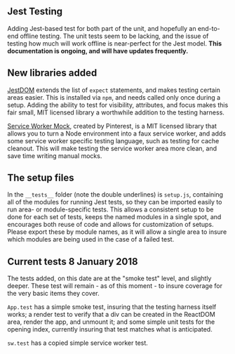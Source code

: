 ## Jest Testing ##

Adding Jest-based test for both part of the unit, and hopefully an end-to-end offline testing. The unit tests seem to be lacking, and the issue of testing how much will work offline is near-perfect for the Jest model. **This documentation is ongoing, and will have updates frequently.**

## New libraries added ##

[JestDOM](https://github.com/gnapse/jest-dom) extends the list of `expect` statements, and makes testing certain areas easier. This is installed via `npm`, and needs called only once during a setup. Adding the ability to test for visibility, attributes, and focus makes this fair small, MIT licensed library a worthwhile addition to the testing harness.

[Service Worker Mock](https://github.com/pinterest/service-workers/tree/master/packages/service-worker-mock), created by  Pinterest, is a MIT licensed library that allows you to turn a Node environment into a faux service worker, and adds some service worker specific testing language, such as testing for cache cleanout. This will make testing the service worker area more clean, and save time writing manual mocks.

## The setup files ##

In the `__tests__` folder (note the double underlines) is `setup.js`, containing all of the modules for running Jest tests, so they can be imported easily to run area- or module-specific tests. This allows a consistent setup to be done for each set of tests, keeps the named modules in a single spot, and encourages both reuse of code and allows for customization of setups. Please export these by module names, as it will allow a single area to insure which modules are being used in the case of a failed test.

## Current tests 8 January 2018 ##

The tests added, on this date are at the "smoke test" level, and slightly deeper. These test will remain - as of this moment - to insure coverage for the very basic items they cover. 

`App.test` has a simple smoke test, insuring that the testing harness itself works; a render test to verify that a div can be created in the ReactDOM area, render the app, and unmount it; and some simple unit tests for the opening index, currently insuring that test matches what is anticipated.

`sw.test` has a copied simple service worker test.
